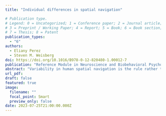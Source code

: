 ```yaml
---
title: "Individual differences in spatial navigation"

# Publication type.
# Legend: 0 = Uncategorized; 1 = Conference paper; 2 = Journal article;
# 3 = Preprint / Working Paper; 4 = Report; 5 = Book; 6 = Book section;
# 7 = Thesis; 8 = Patent
publication_types:
  - "6"
authors:
  - Eliany Perez
  - Steven M. Weisberg
doi: https://doi.org/10.1016/B978-0-12-820480-1.00012-7
publication: "Reference Module in Neuroscience and Biobehavioral Psychology"
abstract: "Variability in human spatial navigation is the rule rather than the exception. Some people become lost easily and frequently, whereas others create remarkably accurate maps of their environments. Here, we provide an overview of the ways in which human navigators vary and a framework for how this variability can be explained. Overall, people show individual differences in navigation outcomes—can they achieve their navigation goals—as well as navigation processes—how they navigate. We also describe several levels of explanation for why people show individual variability on a task as essential as navigation."
url_pdf: 
draft: false
featured: true
image:
  filename: ""
  focal_point: Smart
  preview_only: false
date: 2023-07-25T21:00:00.000Z
---
```

